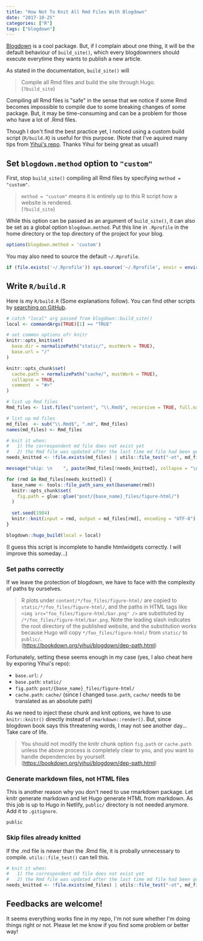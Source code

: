 ```yaml
---
title: "How Not To Knit All Rmd Files With Blogdown"
date: "2017-10-25"
categories: ["R"]
tags: ["blogdown"]
---
```


[Blogdown](https://bookdown.org/yihui/blogdown/) is a cool package. But, if I complain about one thing, it will be the default behaviour of `build_site()`, which every blogdownners should execute everytime they wants to publish a new article.

As stated in the documentation, `build_site()` will

> Compile all Rmd files and build the site through Hugo.  
(`?build_site`)

Compiling all Rmd files is "safe" in the sense that we notice if some Rmd becomes impossible to compile due to some breaking changes of some package. But, it may be time-consuming and can be a problem for those who have a lot of .Rmd files.

Though I don't find the best practice yet, I noticed using a custom build script (`R/build.R`) is useful for this purpose. (Note that I've aquired many tips from [Yihui's repo](https://github.com/rbind/yihui). Thanks Yihui for being great as usual!)

## Set `blogdown.method` option to `"custom"`

First, stop `build_site()` compiling all Rmd files by specifying `method = "custom"`.

> `method = "custom"` means it is entirely up to this R script how a website is rendered.  
(`?build_site`)

While this option can be passed as an argument of `build_site()`, it can also be set as a global option `blogdown.method`.
Put this line in `.Rprofile` in the home directory or the top directory of the project for your blog.

```r
options(blogdown.method = 'custom')
```

You may also need to source the default `~/.Rprofile`.

```r
if (file.exists('~/.Rprofile')) sys.source('~/.Rprofile', envir = environment())
```

## Write `R/build.R`

Here is my `R/build.R` (Some explanations follow). You can find other scripts by [searching on GitHub](https://github.com/search?utf8=%E2%9C%93&q=org%3Arbind+path%3AR+filename%3Abuild.R&type=).

```r
# catch "local" arg passed from blogdown::build_site()
local <- commandArgs(TRUE)[1] == "TRUE"

# set common options ofr knitr
knitr::opts_knit$set(
  base.dir = normalizePath("static/", mustWork = TRUE),
  base.url = "/"
)

knitr::opts_chunk$set(
  cache.path = normalizePath("cache/", mustWork = TRUE),
  collapse = TRUE,
  comment  = "#>"
)

# list up Rmd files
Rmd_files <- list.files("content", "\\.Rmd$", recursive = TRUE, full.names = TRUE)

# list up md files
md_files  <- sub("\\.Rmd$", ".md", Rmd_files)
names(md_files) <- Rmd_files

# knit it when:
#   1) the correspondent md file does not exist yet
#   2) the Rmd file was updated after the last time md file had been generated 
needs_knitted <- !file.exists(md_files) | utils::file_test("-ot", md_files, Rmd_files)

message("skip: \n    ", paste(Rmd_files[!needs_knitted], collapse = "\n    "))

for (rmd in Rmd_files[needs_knitted]) {
  base_name <- tools::file_path_sans_ext(basename(rmd))
  knitr::opts_chunk$set(
    fig.path = glue::glue("post/{base_name}_files/figure-html/")
  )
  
  set.seed(1984)
  knitr::knit(input = rmd, output = md_files[rmd], encoding = "UTF-8")
}

blogdown::hugo_build(local = local)
```

(I guess this script is incomplete to handle htmlwidgets correctly. I will improve this someday...)

### Set paths correctly

If we leave the protection of blogdown, we have to face with the complexity of paths by ourselves.

> R plots under `content/*/foo_files/figure-html/` are copied to `static/*/foo_files/figure-html/`, and the paths in HTML tags like `<img src="foo_files/figure-html/bar.png" />` are substituted by `/*/foo_files/figure-html/bar.png`. Note the leading slash indicates the root directory of the published website, and the substitution works because Hugo will copy `*/foo_files/figure-html/` from `static/` to `public/`.  
(https://bookdown.org/yihui/blogdown/dep-path.html)

Fortunately, setting these seems enough in my case (yes, I also cheat here by exporing Yihui's repo):

* `base.url`: `/`
* `base.path`: `static/`
* `fig.path`: `post/{base_name}_files/figure-html/`
* `cache.path`: `cache/` (since I changed `base.path`, `cache/` needs to be translated as an absolute path)

As we need to inject these chunk and knit options, we have to use `knitr::knitr()` directly instead of `rmarkdown::render()`.
But, since blogdown book says this threatening words, I may not see another day... Take care of life.

> You should not modify the knitr chunk option `fig.path` or `cache.path` unless the above process is completely clear to you, and you want to handle dependencies by yourself.  
(https://bookdown.org/yihui/blogdown/dep-path.html)

### Generate markdown files, not HTML files

This is another reason why you don't need to use rmarkdown package. Let knitr generate markdown and let Hugo generate HTML from markdown.
As this job is up to Hugo in Netlify, `public/` directory is not needed anymore. Add it to `.gitignore`.

```
public
```

### Skip files already knitted

If the .md file is newer than the .Rmd file, it is probally unnecessary to compile. `utils::file_test()` can tell this.

```r
# knit it when:
#   1) the correspondent md file does not exist yet
#   2) the Rmd file was updated after the last time md file had been generated 
needs_knitted <- !file.exists(md_files) | utils::file_test("-ot", md_files, Rmd_files)
```

## Feedbacks are welcome!

It seems everything works fine in my repo, I'm not sure whether I'm doing things right or not. Please let me know if you find some problem or better way!
